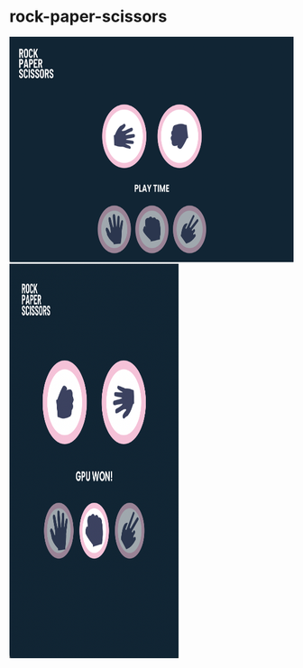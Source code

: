# rock-paper-scissors
 
<img src="images/homePage.png" width="700" height="400">

<img src="images/playground.png" width="300" height="700">

